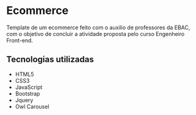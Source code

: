 # Ecommerce
Template de um ecommerce feito com o auxilio de professores da EBAC, com o objetivo de concluir a atividade proposta pelo curso Engenheiro Front-end.

## Tecnologias utilizadas
- HTML5
- CSS3
- JavaScript
- Bootstrap
- Jquery
- Owl Carousel
